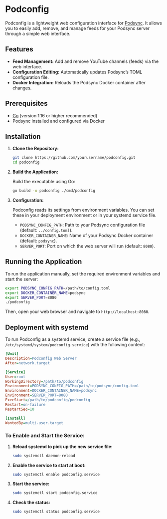 # Podconfig

Podconfig is a lightweight web configuration interface for [Podsync](https://github.com/Podsync/podsync). It allows you to easily add, remove, and manage feeds for your Podsync server through a simple web interface.

## Features

- **Feed Management:** Add and remove YouTube channels (feeds) via the web interface.
- **Configuration Editing:** Automatically updates Podsync’s TOML configuration file.
- **Docker Integration:** Reloads the Podsync Docker container after changes.

## Prerequisites

- [Go](https://golang.org/dl/) (version 1.16 or higher recommended)
- Podsync installed and configured via Docker

## Installation

1. **Clone the Repository:**

   ```bash
   git clone https://github.com/yourusername/podconfig.git
   cd podconfig
   ```

2. **Build the Application:**

   Build the executable using Go:

   ```bash
   go build -o podconfig ./cmd/podconfig
   ```

3. **Configuration:**

   Podconfig reads its settings from environment variables. You can set these in your deployment environment or in your systemd service file.

   - `PODSYNC_CONFIG_PATH`: Path to your Podsync configuration file (default: `../config.toml`).
   - `DOCKER_CONTAINER_NAME`: Name of your Podsync Docker container (default: `podsync`).
   - `SERVER_PORT`: Port on which the web server will run (default: `8080`).

## Running the Application

To run the application manually, set the required environment variables and start the server:

```bash
export PODSYNC_CONFIG_PATH=/path/to/config.toml
export DOCKER_CONTAINER_NAME=podsync
export SERVER_PORT=8080
./podconfig
```

Then, open your web browser and navigate to `http://localhost:8080`.

## Deployment with systemd

To run Podconfig as a systemd service, create a service file (e.g., `/etc/systemd/system/podconfig.service`) with the following content:

```ini
[Unit]
Description=Podconfig Web Server
After=network.target

[Service]
User=root
WorkingDirectory=/path/to/podconfig
Environment=PODSYNC_CONFIG_PATH=/path/to/podsync/config.toml
Environment=DOCKER_CONTAINER_NAME=podsync
Environment=SERVER_PORT=8080
ExecStart=/path/to/podconfig/podconfig
Restart=on-failure
RestartSec=10

[Install]
WantedBy=multi-user.target
```

### To Enable and Start the Service:

1. **Reload systemd to pick up the new service file:**

   ```bash
   sudo systemctl daemon-reload
   ```

2. **Enable the service to start at boot:**

   ```bash
   sudo systemctl enable podconfig.service
   ```

3. **Start the service:**

   ```bash
   sudo systemctl start podconfig.service
   ```

4. **Check the status:**

   ```bash
   sudo systemctl status podconfig.service
   ```

